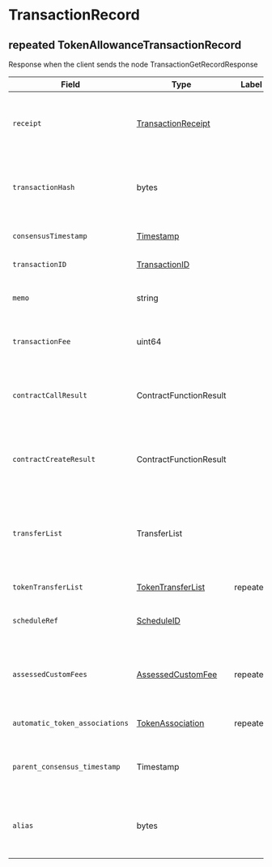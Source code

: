 # TransactionRecord

## repeated TokenAllowanceTransactionRecord

Response when the client sends the node TransactionGetRecordResponse

| Field                          | Type                                                                  | Label    | Description                                                                                                                                                                                                             |
| ------------------------------ | --------------------------------------------------------------------- | -------- | ----------------------------------------------------------------------------------------------------------------------------------------------------------------------------------------------------------------------- |
| `receipt`                      | [TransactionReceipt](transactionreceipt.md)                           |          | The status (reach consensus, or failed, or is unknown) and the ID of any new account/file/instance created.                                                                          |
| `transactionHash`              | bytes                                                                 |          | The hash of the Transaction that executed (not the hash of any Transaction that failed for having a duplicate TransactionID)                                                                         |
| `consensusTimestamp`           | [Timestamp](timestamp.md)                                             |          | The consensus timestamp (or null if didn't reach consensus yet)                                                                                                                                      |
| `transactionID`                | [TransactionID](../basic-types/transactionid.md)                      |          | The ID of the transaction this record represents                                                                                                                                                                        |
| `memo`                         | string                                                                |          | The memo that was submitted as part of the transaction (max 100 bytes)                                                                                                                               |
| `transactionFee`               | uint64                                                                |          | The actual transaction fee charged, not the original transactionFee value from TransactionBody                                                                                                                          |
| `contractCallResult`           | ContractFunctionResult                                                |          | Record of the value returned by the smart contract function (if it completed and didn't fail) from ContractCallTransaction                                                                           |
| `contractCreateResult`         | ContractFunctionResult                                                |          | Record of the value returned by the smart contract constructor (if it completed and didn't fail) from ContractCreateTransaction                                                                      |
| `transferList`                 | TransferList                                                          |          | All hbar transfers as a result of this transaction, such as fees, or transfers performed by the transaction, or by a smart contract it calls, or by the creation of threshold records that it triggers. |
| `tokenTransferList`            | [TokenTransferList](../basic-types/tokentransferlist.md)              | repeated | All Token transfers as a result of this transaction                                                                                                                                                                     |
| `scheduleRef`                  | [ScheduleID](../basic-types/scheduleid.md)                            |          | Reference to the scheduled transaction ID that this transaction record represent                                                                                                                                        |
| `assessedCustomFees`           | [AssessedCustomFee](../token-service/customfees/assessedcustomfee.md) | repeated | All custom fees that were assessed during a CryptoTransfer, and must be paid if the transaction status resolved to SUCCESS                                                                                              |
| `automatic_token_associations` | [TokenAssociation](../token-service/tokenassociate.md)                | repeated | All token associations implicitly created while handling this transaction                                                                                                                                               |
| `parent_consensus_timestamp`   | Timestamp                                                             |          | In the record of an internal transaction, the consensus timestamp of the user transaction that spawned it.                                                                                              |
| `alias`                        | bytes                                                                 |          | In the record of an internal CryptoCreate transaction triggered by a user transaction with a (previously unused) alias, the new account's alias.                                     |
